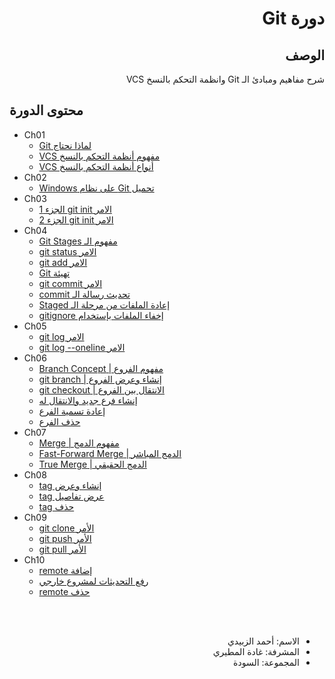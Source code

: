 # <div dir="rtl">دورة Git</div>

## <div dir="rtl">الوصف</div>
<div dir="rtl">شرح مفاهيم ومبادئ الـ Git وانظمة التحكم بالنسخ VCS</div>

## محتوى الدورة

- Ch01
  * [<div dir="rtl">لماذا نحتاج Git</div>](Ch01/01.md)
  * [<div dir="rtl">مفهوم أنظمة التحكم بالنسخ VCS</div>](Ch01/02.md)
  * [<div dir="rtl">أنواع أنظمة التحكم بالنسخ VCS</div>](Ch01/03.md)
- Ch02
  * [<div dir="rtl">تحميل Git على نظام Windows</div>](Ch02/01.md)
- Ch03
  * [<div dir="rtl">الامر git init الجزء 1</div>](Ch03/01.md)
  * [<div dir="rtl">الامر git init الجزء 2</div>](Ch03/02.md)
- Ch04
  * [<div dir="rtl">مفهوم الـ Git Stages</div>](Ch04/01.md)
  * [<div dir="rtl">الامر git status</div>](Ch04/02.md)
  * [<div dir="rtl">الامر git add</div>](Ch04/03.md)
  * [<div dir="rtl">تهيئة Git</div>](Ch04/04.md)
  * [<div dir="rtl">الامر git commit</div>](Ch04/05.md)
  * [<div dir="rtl">تحديث رسالة الـ commit</div>](Ch04/06.md)
  * [<div dir="rtl">إعادة الملفات من مرحلة الـ Staged</div>](Ch04/07.md)
  * [<div dir="rtl">إخفاء الملفات بإستخدام gitignore</div>](Ch04/08.md)
- Ch05
  * [<div dir="rtl">الامر git log</div>](Ch05/01.md)
  * [<div dir="rtl">الامر git log --oneline</div>](Ch05/02.md)
- Ch06
  * [<div dir="rtl">مفهوم الفروع | Branch Concept</div>](Ch06/01.md)
  * [<div dir="rtl">إنشاء وعرض الفروع | git branch</div>](Ch06/02.md)
  * [<div dir="rtl">الانتقال بين الفروع | git checkout</div>](Ch06/03.md)
  * [<div dir="rtl">إنشاء فرع جديد والانتقال له</div>](Ch06/04.md)
  * [<div dir="rtl">إعادة تسمية الفرع</div>](Ch06/05.md)
  * [<div dir="rtl">حذف الفرع</div>](Ch06/06.md)
- Ch07
  * [<div dir="rtl">مفهوم الدمج | Merge</div>](Ch07/01.md)
  * [<div dir="rtl">الدمج المباشر | Fast-Forward Merge</div>](Ch07/02.md)
  * [<div dir="rtl">الدمج الحقيقي | True Merge</div>](Ch07/03.md)
- Ch08
  * [<div dir="rtl">إنشاء وعرض tag</div>](Ch08/01.md)
  * [<div dir="rtl">عرض تفاصيل tag</div>](Ch08/02.md)
  * [<div dir="rtl">حذف tag</div>](Ch08/03.md)
- Ch09
  * [<div dir="rtl">الأمر git clone</div>](Ch09/01.md)
  * [<div dir="rtl">الأمر git push</div>](Ch09/02.md)
  * [<div dir="rtl">الأمر git pull</div>](Ch09/03.md)
- Ch10
  * [<div dir="rtl">إضافة remote</div>](Ch10/01.md)
  * [<div dir="rtl">رفع التحديثات لمشروع خارجي</div>](Ch10/02.md)
  * [<div dir="rtl">حذف remote</div>](Ch10/03.md)


<br>
<br>
<div dir="rtl">

- الاسم: أحمد الزبيدي
- المشرفة: غادة المطيري
- المجموعة: السودة
</div>